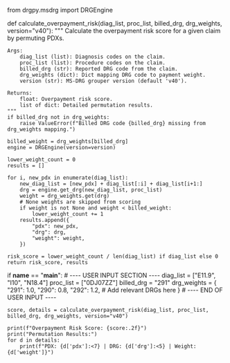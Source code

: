 from drgpy.msdrg import DRGEngine

def calculate_overpayment_risk(diag_list, proc_list, billed_drg, drg_weights, version="v40"):
    """
    Calculate the overpayment risk score for a given claim by permuting PDXs.

    Args:
        diag_list (list): Diagnosis codes on the claim.
        proc_list (list): Procedure codes on the claim.
        billed_drg (str): Reported DRG code from the claim.
        drg_weights (dict): Dict mapping DRG code to payment weight.
        version (str): MS-DRG grouper version (default 'v40').

    Returns:
        float: Overpayment risk score.
        list of dict: Detailed permutation results.
    """
    if billed_drg not in drg_weights:
        raise ValueError(f"Billed DRG code {billed_drg} missing from drg_weights mapping.")

    billed_weight = drg_weights[billed_drg]
    engine = DRGEngine(version=version)

    lower_weight_count = 0
    results = []

    for i, new_pdx in enumerate(diag_list):
        new_diag_list = [new_pdx] + diag_list[:i] + diag_list[i+1:]
        drg = engine.get_drg(new_diag_list, proc_list)
        weight = drg_weights.get(drg)
        # None weights are skipped from scoring
        if weight is not None and weight < billed_weight:
            lower_weight_count += 1
        results.append({
            "pdx": new_pdx,
            "drg": drg,
            "weight": weight,
        })

    risk_score = lower_weight_count / len(diag_list) if diag_list else 0
    return risk_score, results

if __name__ == "__main__":
    # ---- USER INPUT SECTION ----
    diag_list = ["E11.9", "I10", "N18.4"]
    proc_list = ["0DJ07ZZ"]
    billed_drg = "291"
    drg_weights = {
        "291": 1.0,
        "290": 0.8,
        "292": 1.2,
        # Add relevant DRGs here
    }
    # ---- END OF USER INPUT ----

    score, details = calculate_overpayment_risk(diag_list, proc_list, billed_drg, drg_weights, version="v40")
    
    print(f"Overpayment Risk Score: {score:.2f}")
    print("Permutation Results:")
    for d in details:
        print(f"PDX: {d['pdx']:<7} | DRG: {d['drg']:<5} | Weight: {d['weight']}")

